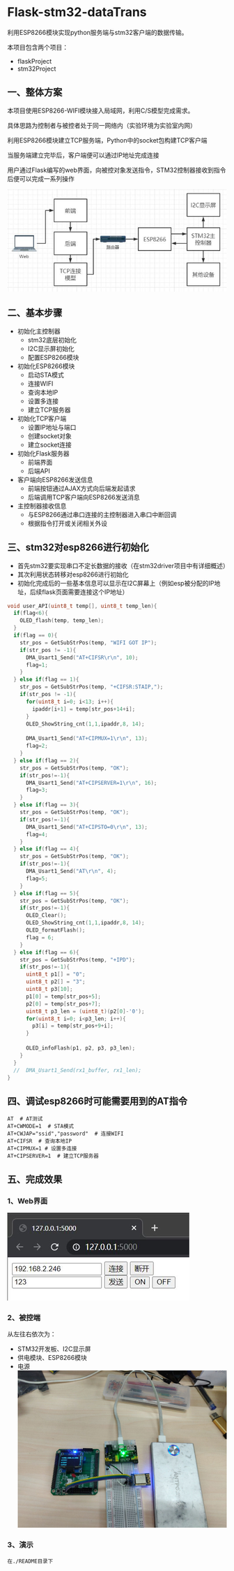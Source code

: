 # Flask-stm32-dataTrans
利用ESP8266模块实现python服务端与stm32客户端的数据传输。

本项目包含两个项目：
- flaskProject
- stm32Project
## 一、整体方案
本项目使用ESP8266-WIFI模块接入局域网，利用C/S模型完成需求。

具体思路为控制者与被控者处于同一网络内（实验环境为实验室内网）

利用ESP8266模块建立TCP服务端，Python中的socket包构建TCP客户端

当服务端建立完毕后，客户端便可以通过IP地址完成连接

用户通过Flask编写的web界面，向被控对象发送指令，STM32控制器接收到指令后便可以完成一系列操作

![avatar](./README/1.jpg)

## 二、基本步骤
- 初始化主控制器
    - stm32底层初始化
    - I2C显示屏初始化
    - 配置ESP8266模块
- 初始化ESP8266模块
    - 启动STA模式
    - 连接WIFI
    - 查询本地IP
    - 设置多连接
    - 建立TCP服务器
- 初始化TCP客户端
    - 设置IP地址与端口
    - 创建socket对象
    - 建立socket连接
- 初始化Flask服务器
    - 前端界面
    - 后端API
- 客户端向ESP8266发送信息
    - 前端按钮通过AJAX方式向后端发起请求
    - 后端调用TCP客户端向ESP8266发送消息
- 主控制器接收信息
    - 与ESP8266通过串口连接的主控制器进入串口中断回调
    - 根据指令打开或关闭相关外设
## 三、stm32对esp8266进行初始化
- 首先stm32要实现串口不定长数据的接收（在stm32driver项目中有详细概述）
- 其次利用状态转移对esp8266进行初始化
- 初始化完成后的一些基本信息可以显示在I2C屏幕上（例如esp被分配的IP地址，后续flask页面需要连接这个IP地址）
```c
void user_API(uint8_t temp[], uint8_t temp_len){
  if(flag<6){
    OLED_flash(temp, temp_len);
  }
  if(flag == 0){
    str_pos = GetSubStrPos(temp, "WIFI GOT IP");
    if(str_pos != -1){
      DMA_Usart1_Send("AT+CIFSR\r\n", 10);
      flag=1;
    }
  } else if(flag == 1){
    str_pos = GetSubStrPos(temp, "+CIFSR:STAIP,");
    if(str_pos != -1){
      for(uint8_t i=0; i<13; i++){
        ipaddr[i+1] = temp[str_pos+14+i];
      }
      OLED_ShowString_cnt(1,1,ipaddr,8, 14);

      DMA_Usart1_Send("AT+CIPMUX=1\r\n", 13);
      flag=2;
    }
  } else if(flag == 2){
    str_pos = GetSubStrPos(temp, "OK");
    if(str_pos!=-1){
      DMA_Usart1_Send("AT+CIPSERVER=1\r\n", 16);
      flag=3;
    }
  } else if(flag == 3){
    str_pos = GetSubStrPos(temp, "OK");
    if(str_pos!=-1){
      DMA_Usart1_Send("AT+CIPSTO=0\r\n", 13);
      flag=4;
    }
  } else if(flag == 4){
    str_pos = GetSubStrPos(temp, "OK");
    if(str_pos!=-1){
      DMA_Usart1_Send("AT\r\n", 4);
      flag=5;
    }
  } else if(flag == 5){
    str_pos = GetSubStrPos(temp, "OK");
    if(str_pos!=-1){
      OLED_Clear();
      OLED_ShowString_cnt(1,1,ipaddr,8, 14);
      OLED_formatFlash();
      flag = 6;
    }
  } else if(flag == 6){
    str_pos = GetSubStrPos(temp, "+IPD");
    if(str_pos!=-1){
      uint8_t p1[] = "0";
      uint8_t p2[] = "3";
      uint8_t p3[10];
      p1[0] = temp[str_pos+5];
      p2[0] = temp[str_pos+7];
      uint8_t p3_len = (uint8_t)(p2[0]-'0');
      for(uint8_t i=0; i<p3_len; i++){
        p3[i] = temp[str_pos+9+i];
      }

      OLED_infoFlash(p1, p2, p3, p3_len);
    }
  }
  //  DMA_Usart1_Send(rx1_buffer, rx1_len);
}
```
## 四、调试esp8266时可能需要用到的AT指令
```text
AT  # AT测试
AT+CWMODE=1  # STA模式
AT+CWJAP="ssid","password"  # 连接WIFI
AT+CIFSR  # 查询本地IP
AT+CIPMUX=1 # 设置多连接
AT+CIPSERVER=1  # 建立TCP服务器
```
## 五、完成效果
### 1、Web界面
![avatar](./README/2.jpg)
### 2、被控端
从左往右依次为：
- STM32开发板、I2C显示屏
- 供电模块、ESP8266模块
- 电源
![avatar](./README/3.jpg)
### 3、演示
`在./README目录下`